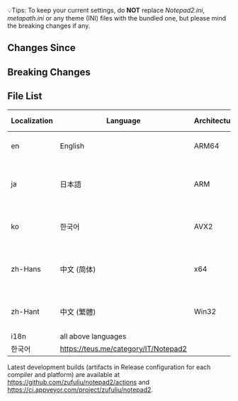 💡Tips: To keep your current settings, do **NOT** replace *Notepad2.ini*, *metapath.ini* or any theme (INI) files with the bundled one, but please mind the breaking changes if any.

## Changes Since

## Breaking Changes

## File List
| Localization | Language | Architecture | Minimum System |
|--|--|--|--|
| en | English | ARM64 | Windows 10 on ARM |
| ja | 日本語 | ARM | Windows RT (Windows 8 on ARM) |
| ko | 한국어 | AVX2 | 64-bit Windows 7, Server 2008 R2 |
| zh-Hans | 中文 (简体) | x64 | 64-bit Windows Vista, Server 2008 |
| zh-Hant | 中文 (繁體) | Win32 | Windows XP, Server 2003 |
| i18n | all above languages |
| 한국어 | https://teus.me/category/IT/Notepad2 |

Latest development builds (artifacts in Release configuration for each compiler and platform) are available at https://github.com/zufuliu/notepad2/actions and https://ci.appveyor.com/project/zufuliu/notepad2.
